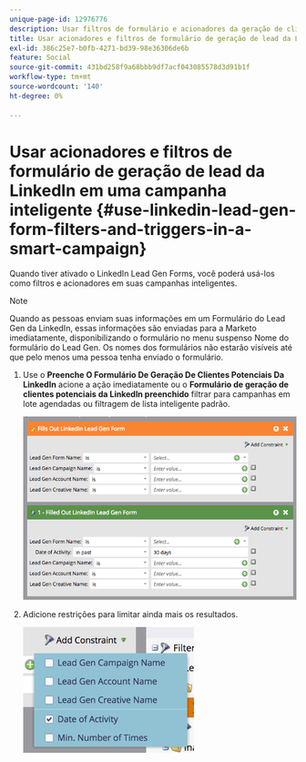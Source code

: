```yaml
---
unique-page-id: 12976776
description: Usar filtros de formulário e acionadores da geração de clientes potenciais da LinkedIn em uma campanha inteligente - Documentação do Marketo - Documentação do produto
title: Usar acionadores e filtros de formulário de geração de lead da LinkedIn em uma campanha inteligente
exl-id: 386c25e7-b0fb-4271-bd39-98e36306de6b
feature: Social
source-git-commit: 431bd258f9a68bbb9df7acf043085578d3d91b1f
workflow-type: tm+mt
source-wordcount: '140'
ht-degree: 0%

---
```


# Usar acionadores e filtros de formulário de geração de lead da LinkedIn em uma campanha inteligente {#use-linkedin-lead-gen-form-filters-and-triggers-in-a-smart-campaign}

Quando tiver ativado o LinkedIn Lead Gen Forms, você poderá usá-los como filtros e acionadores em suas campanhas inteligentes.

>[!NOTE]
>
>Quando as pessoas enviam suas informações em um Formulário do Lead Gen da LinkedIn, essas informações são enviadas para a Marketo imediatamente, disponibilizando o formulário no menu suspenso Nome do formulário do Lead Gen. Os nomes dos formulários não estarão visíveis até que pelo menos uma pessoa tenha enviado o formulário.

1. Use o **Preenche O Formulário De Geração De Clientes Potenciais Da LinkedIn** acione a ação imediatamente ou o **Formulário de geração de clientes potenciais da LinkedIn preenchido** filtrar para campanhas em lote agendadas ou filtragem de lista inteligente padrão.

   ![](assets/screen-shot-2017-03-29-at-2.38.03-pm.png)

1. Adicione restrições para limitar ainda mais os resultados.

   ![](assets/lead-gen-constraints.png)
